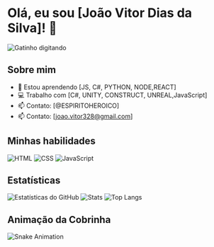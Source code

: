 # Olá, eu sou [João Vitor Dias da Silva]! 👋

![Gatinho digitando](https://media.giphy.com/media/JIX9t2j0ZTN9S/giphy.gif)

## Sobre mim
- 🌱 Estou aprendendo [JS, C#, PYTHON, NODE,REACT]
- 💻 Trabalho com [C#, UNITY, CONSTRUCT, UNREAL,JavaScript]
- 📫 Contato: [@ESPIRITOHEROICO]
- 📫 Contato: [joao.vitor328@gmail.com]

## Minhas habilidades
![HTML](https://img.shields.io/badge/-HTML-orange)
![CSS](https://img.shields.io/badge/-CSS-blue)
![JavaScript](https://img.shields.io/badge/-JavaScript-yellow)

## Estatísticas
![Estatísticas do GitHub](https://github-readme-stats.vercel.app/api?username=SEU_USUARIO&show_icons=true&theme=radical)
![Stats](https://github-readme-stats.vercel.app/api?username=SEU_USUARIO&show_icons=true&theme=dracula)
![Top Langs](https://github-readme-stats.vercel.app/api/top-langs/?username=SEU_USUARIO&layout=compact&theme=dracula)

## Animação da Cobrinha
![Snake Animation](https://github.com/SEU_USUARIO/SEU_USUARIO/blob/output/github-contribution-grid-snake.svg)

<!---
espiritoheroico2/espiritoheroico2 is a ✨ special ✨ repository because its `README.md` (this file) appears on your GitHub profile.
You can click the Preview link to take a look at your changes.
--->
